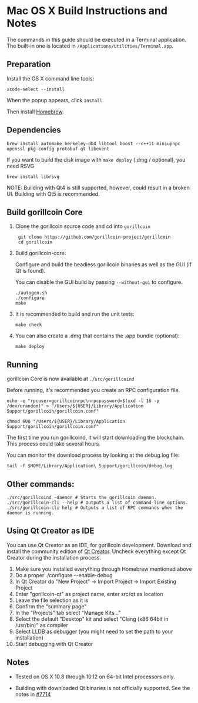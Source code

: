 Mac OS X Build Instructions and Notes
====================================
The commands in this guide should be executed in a Terminal application.
The built-in one is located in `/Applications/Utilities/Terminal.app`.

Preparation
-----------
Install the OS X command line tools:

`xcode-select --install`

When the popup appears, click `Install`.

Then install [Homebrew](https://brew.sh).

Dependencies
----------------------

    brew install automake berkeley-db4 libtool boost --c++11 miniupnpc openssl pkg-config protobuf qt libevent

If you want to build the disk image with `make deploy` (.dmg / optional), you need RSVG

    brew install librsvg

NOTE: Building with Qt4 is still supported, however, could result in a broken UI. Building with Qt5 is recommended.

Build gorillcoin Core
------------------------

1. Clone the gorillcoin source code and cd into `gorillcoin`

        git clone https://github.com/gorillcoin-project/gorillcoin
        cd gorillcoin

2.  Build gorillcoin-core:

    Configure and build the headless gorillcoin binaries as well as the GUI (if Qt is found).

    You can disable the GUI build by passing `--without-gui` to configure.

        ./autogen.sh
        ./configure
        make

3.  It is recommended to build and run the unit tests:

        make check

4.  You can also create a .dmg that contains the .app bundle (optional):

        make deploy

Running
-------

gorillcoin Core is now available at `./src/gorillcoind`

Before running, it's recommended you create an RPC configuration file.

    echo -e "rpcuser=gorillcoinrpc\nrpcpassword=$(xxd -l 16 -p /dev/urandom)" > "/Users/${USER}/Library/Application Support/gorillcoin/gorillcoin.conf"

    chmod 600 "/Users/${USER}/Library/Application Support/gorillcoin/gorillcoin.conf"

The first time you run gorillcoind, it will start downloading the blockchain. This process could take several hours.

You can monitor the download process by looking at the debug.log file:

    tail -f $HOME/Library/Application\ Support/gorillcoin/debug.log

Other commands:
-------

    ./src/gorillcoind -daemon # Starts the gorillcoin daemon.
    ./src/gorillcoin-cli --help # Outputs a list of command-line options.
    ./src/gorillcoin-cli help # Outputs a list of RPC commands when the daemon is running.

Using Qt Creator as IDE
------------------------
You can use Qt Creator as an IDE, for gorillcoin development.
Download and install the community edition of [Qt Creator](https://www.qt.io/download/).
Uncheck everything except Qt Creator during the installation process.

1. Make sure you installed everything through Homebrew mentioned above
2. Do a proper ./configure --enable-debug
3. In Qt Creator do "New Project" -> Import Project -> Import Existing Project
4. Enter "gorillcoin-qt" as project name, enter src/qt as location
5. Leave the file selection as it is
6. Confirm the "summary page"
7. In the "Projects" tab select "Manage Kits..."
8. Select the default "Desktop" kit and select "Clang (x86 64bit in /usr/bin)" as compiler
9. Select LLDB as debugger (you might need to set the path to your installation)
10. Start debugging with Qt Creator

Notes
-----

* Tested on OS X 10.8 through 10.12 on 64-bit Intel processors only.

* Building with downloaded Qt binaries is not officially supported. See the notes in [#7714](https://github.com/bitcoin/bitcoin/issues/7714)
